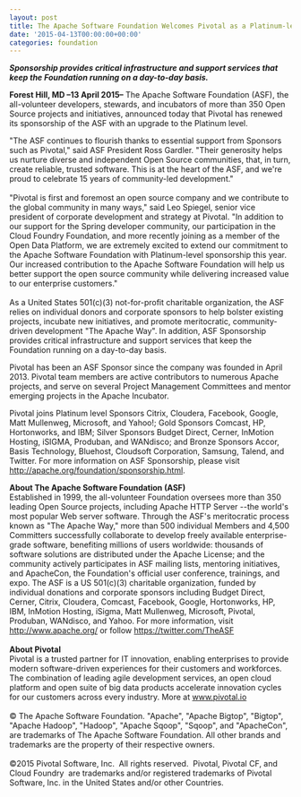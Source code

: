 ```yaml
---
layout: post
title: The Apache Software Foundation Welcomes Pivotal as a Platinum-level Sponsor
date: '2015-04-13T00:00:00+00:00'
categories: foundation
---
```

<p><b><i>Sponsorship provides critical infrastructure and support services that keep the Foundation running on a day-to-day basis.</i></b> </p> 
  <div> 
    <p><b>Forest Hill, MD –13 April 2015–</b> The Apache Software Foundation (ASF), the all-volunteer developers, stewards, and incubators of more than 350 Open Source projects and initiatives, announced today that Pivotal has renewed its sponsorship of the ASF with an upgrade to the Platinum level.</p> 
  </div> 
  <div>&quot;The ASF continues to flourish thanks to essential support from Sponsors such as Pivotal,&quot; said ASF President Ross Gardler. &quot;Their generosity helps us nurture diverse and independent Open Source communities, that, in turn, create reliable, trusted software. This is at the heart of the ASF, and we're proud to celebrate 15 years of community-led development.&quot;</div> 
  <div><br /></div> 
  <div>&quot;Pivotal is first and foremost an open source company and we contribute to the global community in many ways,&quot; said Leo Spiegel, senior vice president of corporate development and strategy at Pivotal. &quot;In addition to our support for the Spring developer community, our participation in the Cloud Foundry Foundation, and more recently joining as a member of the Open Data Platform, we are extremely excited to extend our commitment to the Apache Software Foundation with Platinum-level sponsorship this year. Our increased contribution to the Apache Software Foundation will help us better support the open source community while delivering increased value to our enterprise customers.&quot;</div> 
  <div><br /></div> 
  <div>As a United States 501(c)(3) not-for-profit charitable organization, the ASF relies on individual donors and corporate sponsors to help bolster existing projects, incubate new initiatives, and promote meritocratic, community-driven development &quot;The Apache Way&quot;. In addition, ASF Sponsorship provides critical infrastructure and support services that keep the Foundation running on a day-to-day basis.</div> 
  <div> 
    <p>Pivotal has been an ASF Sponsor since the company was founded in April 2013. Pivotal team members are active contributors to numerous Apache projects, and serve on several Project Management Committees and mentor emerging projects in the Apache Incubator.</p> 
    <p>Pivotal joins Platinum level Sponsors Citrix, Cloudera, Facebook, Google, Matt Mullenweg, Microsoft, and Yahoo!; Gold Sponsors Comcast, HP, Hortonworks, and IBM; Silver Sponsors Budget Direct, Cerner, InMotion Hosting, iSIGMA, Produban, and WANdisco; and Bronze Sponsors Accor, Basis Technology, Bluehost, Cloudsoft Corporation, Samsung, Talend, and Twitter. For more information on ASF Sponsorship, please visit <a href="http://apache.org/foundation/sponsorship.html">http://apache.org/foundation/sponsorship.html</a>.</p> 
  </div> 
  <div> </div> 
  <div><b>About The Apache Software Foundation (ASF)</b></div> 
  <div>Established in 1999, the all-volunteer Foundation oversees more than 350 leading Open Source projects, including Apache HTTP Server --the world's most popular Web server software. Through the ASF's meritocratic process known as &quot;The Apache Way,&quot; more than 500 individual Members and 4,500 Committers successfully collaborate to develop freely available enterprise-grade software, benefiting millions of users worldwide: thousands of software solutions are distributed under the Apache License; and the community actively participates in ASF mailing lists, mentoring initiatives, and ApacheCon, the Foundation's official user conference, trainings, and expo. The ASF is a US 501(c)(3) charitable organization, funded by individual donations and corporate sponsors including Budget Direct, Cerner, Citrix, Cloudera, Comcast, Facebook, Google, Hortonworks, HP, IBM, InMotion Hosting, iSigma, Matt Mullenweg, Microsoft, Pivotal, Produban, WANdisco, and Yahoo. For more information, visit <a href="http://www.apache.org/">http://www.apache.org/</a> or follow <a href="https://twitter.com/TheASF">https://twitter.com/TheASF</a></div> 
  <div><br /></div> 
  <div><b>About Pivotal</b></div> 
  <div>Pivotal is a trusted partner for IT innovation, enabling enterprises to provide modern software-driven experiences for their customers and workforces. The combination of leading agile development services, an open cloud platform and open suite of big data products accelerate innovation cycles for our customers across every industry. More at <a href="http://www.pivotal.io">www.pivotal.io</a> </div> 
  <div><br /></div> 
  <div>© The Apache Software Foundation. &quot;Apache&quot;, &quot;Apache Bigtop&quot;, &quot;Bigtop&quot;, &quot;Apache Hadoop&quot;, &quot;Hadoop&quot;, &quot;Apache Sqoop&quot;, &quot;Sqoop&quot;, and &quot;ApacheCon&quot;, are trademarks of The Apache Software Foundation. All other brands and trademarks are the property of their respective owners.</div> 
  <div><br /></div> 
  <div>©2015 Pivotal Software, Inc. &nbsp;All rights reserved. &nbsp;Pivotal, Pivotal CF, and Cloud Foundry &nbsp;are trademarks and/or registered trademarks of Pivotal Software, Inc. in the United States and/or other Countries.</div>
